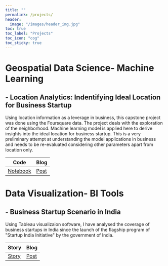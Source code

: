 ```yaml
---
title: ""
permalink: /projects/
header:
  image: "/images/header_img.jpg"
toc: true
toc_label: "Projects"
toc_icon: "cog"
toc_sticky: true
---
```


# Geospatial Data Science- Machine Learning 
## - **Location Analytics: Indentifying Ideal Location for Business Startup** 
Using location information as a leverage in business, this capstone project was done using the Foursquare data. The project deals with the exploration of the neighborhood. Machine learning model is applied here to derive insights into the ideal location for business startup. This is a very preliminary attempt at understanding the model applications in business and needs to be re-evaluated considering other parameters apart from location only.<br> 

 Code | Blog | 
 --- | --- | 
 [Notebook](https://github.com/veena1486/Coursera_Capstone/blob/master/NeighborhoodBattle.ipynb)|[Post](https://veena1486.github.io/locint/)
 
# Data Visualization- BI Tools
## - **Business Startup Scenario in India** 
Using Tableau visualizaion software, I have analysed the coverage of business startups in India since the launch of the flagship program of "Startup India Initiative" by the government of India.<br> 

 Story | Blog | 
 --- | --- | 
 [Story](https://public.tableau.com/app/profile/veena.muralidharan/viz/BusinessStartupsScenarioinIndia/BusinessStartupsinIndia)|[Post](https://veena1486.github.io/startup/)

